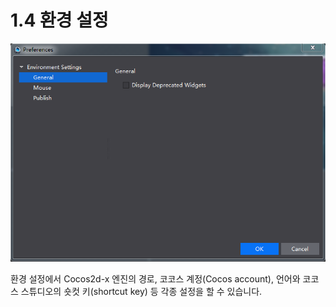 # 1.4 환경 설정

![이미지](res/image024.png)

환경 설정에서 Cocos2d-x 엔진의 경로, 코코스 계정(Cocos account), 언어와 코코스 스튜디오의 숏컷 키(shortcut key) 등 각종 설정을 할 수 있습니다.


